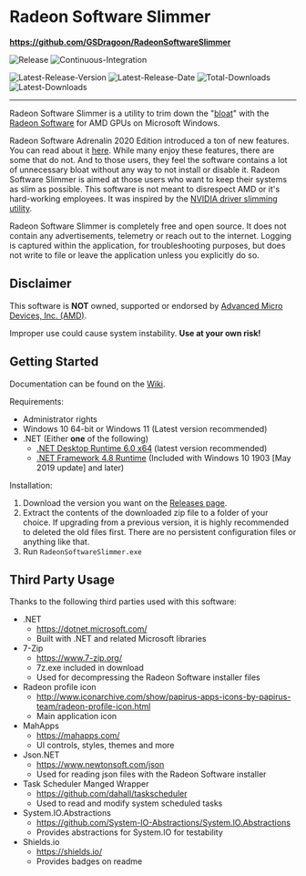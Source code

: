 # Radeon Software Slimmer

**https://github.com/GSDragoon/RadeonSoftwareSlimmer**

![Release](https://github.com/GSDragoon/RadeonSoftwareSlimmer/workflows/Release/badge.svg) 
![Continuous-Integration](https://github.com/GSDragoon/RadeonSoftwareSlimmer/workflows/Continuous-Integration/badge.svg)

![Latest-Release-Version](https://img.shields.io/github/v/release/GSDragoon/RadeonSoftwareSlimmer?color=yellow)
![Latest-Release-Date](https://img.shields.io/github/release-date/GSDragoon/RadeonSoftwareSlimmer)
![Total-Downloads](https://img.shields.io/github/downloads/GSDragoon/RadeonSoftwareSlimmer/total?color=blue)
![Latest-Downloads](https://img.shields.io/github/downloads/GSDragoon/RadeonSoftwareSlimmer/latest/total?color=blue)

***

Radeon Software Slimmer is a utility to trim down the "[bloat](https://en.wikipedia.org/wiki/Software_bloat)" with the [Radeon Software](https://www.amd.com/en/technologies/radeon-software) for AMD GPUs on Microsoft Windows.

Radeon Software Adrenalin 2020 Edition introduced a ton of new features. You can read about it [here](https://community.amd.com/community/gaming/blog/2019/12/10/change-the-way-you-game-with-amd-radeon-software-adrenalin-2020-edition). While many enjoy these features, there are some that do not. And to those users, they feel the software contains a lot of unnecessary bloat without any way to not install or disable it. Radeon Software Slimmer is aimed at those users who want to keep their systems as slim as possible. This software is not meant to disrespect AMD or it's hard-working employees. It was inspired by the [NVIDIA driver slimming utility](https://www.guru3d.com/files-details/nvidia-driver-slimming-utility.html).

Radeon Software Slimmer is completely free and open source. It does not contain any advertisements, telemetry or reach out to the internet. Logging is captured within the application, for troubleshooting purposes, but does not write to file or leave the application unless you explicitly do so.

## Disclaimer

This software is **NOT** owned, supported or endorsed by [Advanced Micro Devices, Inc. (AMD)](https://www.amd.com/).

Improper use could cause system instability. **Use at your own risk!**

## Getting Started

Documentation can be found on the [Wiki](https://github.com/GSDragoon/RadeonSoftwareSlimmer/wiki).

Requirements:
* Administrator rights
* Windows 10 64-bit or Windows 11 (Latest version recommended)
* .NET (Either __one__ of the following)
  * [.NET Desktop Runtime 6.0 x64](https://dotnet.microsoft.com/download/dotnet/6.0) (latest version recommended)
  * [.NET Framework 4.8 Runtime](https://dotnet.microsoft.com/download/dotnet-framework/net48) (Included with Windows 10 1903 [May 2019 update] and later)  

Installation:
1. Download the version you want on the [Releases page](https://github.com/GSDragoon/RadeonSoftwareSlimmer/releases).
2. Extract the contents of the downloaded zip file to a folder of your choice. If upgrading from a previous version, it is highly recommended to deleted the old files first. There are no persistent configuration files or anything like that.
3. Run `RadeonSoftwareSlimmer.exe`

## Third Party Usage

Thanks to the following third parties used with this software:

* .NET
  * https://dotnet.microsoft.com/
  * Built with .NET and related Microsoft libraries
* 7-Zip
  * https://www.7-zip.org/
  * 7z.exe included in download
  * Used for decompressing the Radeon Software installer files
* Radeon profile icon
  * http://www.iconarchive.com/show/papirus-apps-icons-by-papirus-team/radeon-profile-icon.html
  * Main application icon
* MahApps
  * https://mahapps.com/
  * UI controls, styles, themes and more
* Json.NET
  * https://www.newtonsoft.com/json
  * Used for reading json files with the Radeon Software installer
* Task Scheduler Manged Wrapper
  * https://github.com/dahall/taskscheduler
  * Used to read and modify system scheduled tasks
* System.IO.Abstractions
  * https://github.com/System-IO-Abstractions/System.IO.Abstractions
  * Provides abstractions for System.IO for testability
* Shields.io
  * https://shields.io/
  * Provides badges on readme